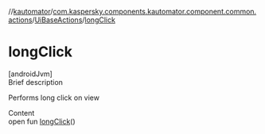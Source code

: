 //[kautomator](../../index.md)/[com.kaspersky.components.kautomator.component.common.actions](../index.md)/[UiBaseActions](index.md)/[longClick](long-click.md)



# longClick  
[androidJvm]  
Brief description  


Performs long click on view

  
Content  
open fun [longClick](long-click.md)()  



